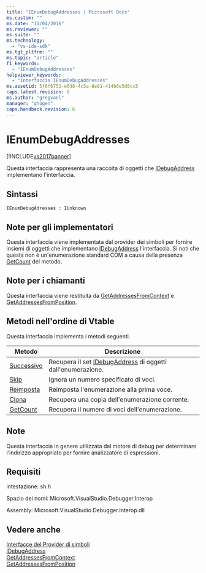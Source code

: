 ```yaml
---
title: "IEnumDebugAddresses | Microsoft Docs"
ms.custom: ""
ms.date: "11/04/2016"
ms.reviewer: ""
ms.suite: ""
ms.technology: 
  - "vs-ide-sdk"
ms.tgt_pltfrm: ""
ms.topic: "article"
f1_keywords: 
  - "IEnumDebugAddresses"
helpviewer_keywords: 
  - "Interfaccia IEnumDebugAddresses"
ms.assetid: 5f6f6751-e6d8-4c5a-8e81-414b6e5d8cc5
caps.latest.revision: 6
ms.author: "gregvanl"
manager: "ghogen"
caps.handback.revision: 6
---
```

# IEnumDebugAddresses
[!INCLUDE[vs2017banner](../../../code-quality/includes/vs2017banner.md)]

Questa interfaccia rappresenta una raccolta di oggetti che [IDebugAddress](../../../extensibility/debugger/reference/idebugaddress.md) implementano l'interfaccia.  
  
## Sintassi  
  
```  
IEnumDebugAdresses : IUnknown  
```  
  
## Note per gli implementatori  
 Questa interfaccia viene implementata dal provider dei simboli per fornire insiemi di oggetti che implementano [IDebugAddress](../../../extensibility/debugger/reference/idebugaddress.md) l'interfaccia.  Si noti che questa non è un'enumerazione standard COM a causa della presenza [GetCount](../Topic/IEnumDebugAddresses::GetCount.md) del metodo.  
  
## Note per i chiamanti  
 Questa interfaccia viene restituita da [GetAddressesFromContext](../../../extensibility/debugger/reference/idebugsymbolprovider-getaddressesfromcontext.md) e [GetAddressesFromPosition](../Topic/IDebugSymbolProvider::GetAddressesFromPosition.md).  
  
## Metodi nell'ordine di Vtable  
 Questa interfaccia implementa i metodi seguenti.  
  
|Metodo|Descrizione|  
|------------|-----------------|  
|[Successivo](../Topic/IEnumDebugAddresses::Next.md)|Recupera il set [IDebugAddress](../../../extensibility/debugger/reference/idebugaddress.md) di oggetti dall'enumerazione.|  
|[Skip](../Topic/IEnumDebugAddresses::Skip.md)|Ignora un numero specificato di voci.|  
|[Reimposta](../../../extensibility/debugger/reference/ienumdebugaddresses-reset.md)|Reimposta l'enumerazione alla prima voce.|  
|[Clona](../../../extensibility/debugger/reference/ienumdebugaddresses-clone.md)|Recupera una copia dell'enumerazione corrente.|  
|[GetCount](../Topic/IEnumDebugAddresses::GetCount.md)|Recupera il numero di voci dell'enumerazione.|  
  
## Note  
 Questa interfaccia in genere utilizzata dal motore di debug per determinare l'indirizzo appropriato per fornire analizzatore di espressioni.  
  
## Requisiti  
 intestazione: sh.h  
  
 Spazio dei nomi: Microsoft.VisualStudio.Debugger.Interop  
  
 Assembly: Microsoft.VisualStudio.Debugger.Interop.dll  
  
## Vedere anche  
 [Interfacce del Provider di simboli](../../../extensibility/debugger/reference/symbol-provider-interfaces.md)   
 [IDebugAddress](../../../extensibility/debugger/reference/idebugaddress.md)   
 [GetAddressesFromContext](../../../extensibility/debugger/reference/idebugsymbolprovider-getaddressesfromcontext.md)   
 [GetAddressesFromPosition](../Topic/IDebugSymbolProvider::GetAddressesFromPosition.md)